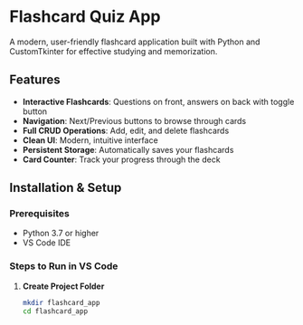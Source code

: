 # Flashcard Quiz App

A modern, user-friendly flashcard application built with Python and CustomTkinter for effective studying and memorization.

## Features

- **Interactive Flashcards**: Questions on front, answers on back with toggle button
- **Navigation**: Next/Previous buttons to browse through cards
- **Full CRUD Operations**: Add, edit, and delete flashcards
- **Clean UI**: Modern, intuitive interface
- **Persistent Storage**: Automatically saves your flashcards
- **Card Counter**: Track your progress through the deck

## Installation & Setup

### Prerequisites
- Python 3.7 or higher
- VS Code IDE

### Steps to Run in VS Code

1. **Create Project Folder**
   ```bash
   mkdir flashcard_app
   cd flashcard_app